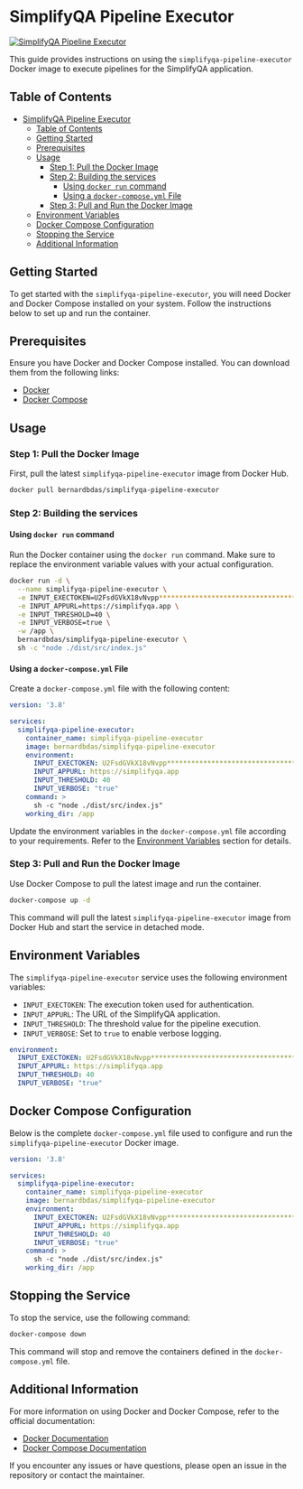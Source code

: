 # SimplifyQA Pipeline Executor

[![SimplifyQA Pipeline Executor](https://github.com/bernardbdas/simplifyqa-pipeline-executor-nodejs/actions/workflows/basic-workflow.yml/badge.svg)](https://github.com/bernardbdas/simplifyqa-pipeline-executor-nodejs/actions/workflows/basic-workflow.yml)

This guide provides instructions on using the `simplifyqa-pipeline-executor` Docker image to execute pipelines for the SimplifyQA application.

## Table of Contents

- [SimplifyQA Pipeline Executor](#simplifyqa-pipeline-executor)
  - [Table of Contents](#table-of-contents)
  - [Getting Started](#getting-started)
  - [Prerequisites](#prerequisites)
  - [Usage](#usage)
    - [Step 1: Pull the Docker Image](#step-1-pull-the-docker-image)
    - [Step 2: Building the services](#step-2-building-the-services)
      - [Using `docker run` command](#using-docker-run-command)
      - [Using a `docker-compose.yml` File](#using-a-docker-composeyml-file)
    - [Step 3: Pull and Run the Docker Image](#step-3-pull-and-run-the-docker-image)
  - [Environment Variables](#environment-variables)
  - [Docker Compose Configuration](#docker-compose-configuration)
  - [Stopping the Service](#stopping-the-service)
  - [Additional Information](#additional-information)

## Getting Started

To get started with the `simplifyqa-pipeline-executor`, you will need Docker and Docker Compose installed on your system. Follow the instructions below to set up and run the container.

## Prerequisites

Ensure you have Docker and Docker Compose installed. You can download them from the following links:

- [Docker](https://docs.docker.com/get-docker/)
- [Docker Compose](https://docs.docker.com/compose/install/)

## Usage

### Step 1: Pull the Docker Image

First, pull the latest `simplifyqa-pipeline-executor` image from Docker Hub.

```sh
docker pull bernardbdas/simplifyqa-pipeline-executor
```

### Step 2: Building the services

#### Using `docker run` command

Run the Docker container using the `docker run` command. Make sure to replace the environment variable values with your actual configuration.

```sh
docker run -d \
  --name simplifyqa-pipeline-executor \
  -e INPUT_EXECTOKEN=U2FsdGVkX18vNvpp************************************************************************ \
  -e INPUT_APPURL=https://simplifyqa.app \
  -e INPUT_THRESHOLD=40 \
  -e INPUT_VERBOSE=true \
  -w /app \
  bernardbdas/simplifyqa-pipeline-executor \
  sh -c "node ./dist/src/index.js"
```

#### Using a `docker-compose.yml` File

Create a `docker-compose.yml` file with the following content:

```yaml
version: '3.8'

services:
  simplifyqa-pipeline-executor:
    container_name: simplifyqa-pipeline-executor
    image: bernardbdas/simplifyqa-pipeline-executor
    environment:
      INPUT_EXECTOKEN: U2FsdGVkX18vNvpp************************************************************************
      INPUT_APPURL: https://simplifyqa.app
      INPUT_THRESHOLD: 40
      INPUT_VERBOSE: "true"
    command: >
      sh -c "node ./dist/src/index.js"
    working_dir: /app
```

Update the environment variables in the `docker-compose.yml` file according to your requirements. Refer to the [Environment Variables](#environment-variables) section for details.

### Step 3: Pull and Run the Docker Image

Use Docker Compose to pull the latest image and run the container.

```sh
docker-compose up -d
```

This command will pull the latest `simplifyqa-pipeline-executor` image from Docker Hub and start the service in detached mode.

## Environment Variables

The `simplifyqa-pipeline-executor` service uses the following environment variables:

- `INPUT_EXECTOKEN`: The execution token used for authentication.
- `INPUT_APPURL`: The URL of the SimplifyQA application.
- `INPUT_THRESHOLD`: The threshold value for the pipeline execution.
- `INPUT_VERBOSE`: Set to `true` to enable verbose logging.

```yaml
environment:
  INPUT_EXECTOKEN: U2FsdGVkX18vNvpp************************************************************************
  INPUT_APPURL: https://simplifyqa.app
  INPUT_THRESHOLD: 40
  INPUT_VERBOSE: "true"

```

## Docker Compose Configuration

Below is the complete `docker-compose.yml` file used to configure and run the `simplifyqa-pipeline-executor` Docker image.

```yaml
version: '3.8'

services:
  simplifyqa-pipeline-executor:
    container_name: simplifyqa-pipeline-executor
    image: bernardbdas/simplifyqa-pipeline-executor
    environment:
      INPUT_EXECTOKEN: U2FsdGVkX18vNvpp*****************************************************************
      INPUT_APPURL: https://simplifyqa.app
      INPUT_THRESHOLD: 40
      INPUT_VERBOSE: "true"
    command: >
      sh -c "node ./dist/src/index.js"
    working_dir: /app
```

## Stopping the Service

To stop the service, use the following command:

```sh
docker-compose down
```

This command will stop and remove the containers defined in the `docker-compose.yml` file.

## Additional Information

For more information on using Docker and Docker Compose, refer to the official documentation:

- [Docker Documentation](https://docs.docker.com/)
- [Docker Compose Documentation](https://docs.docker.com/compose/)

If you encounter any issues or have questions, please open an issue in the repository or contact the maintainer.

